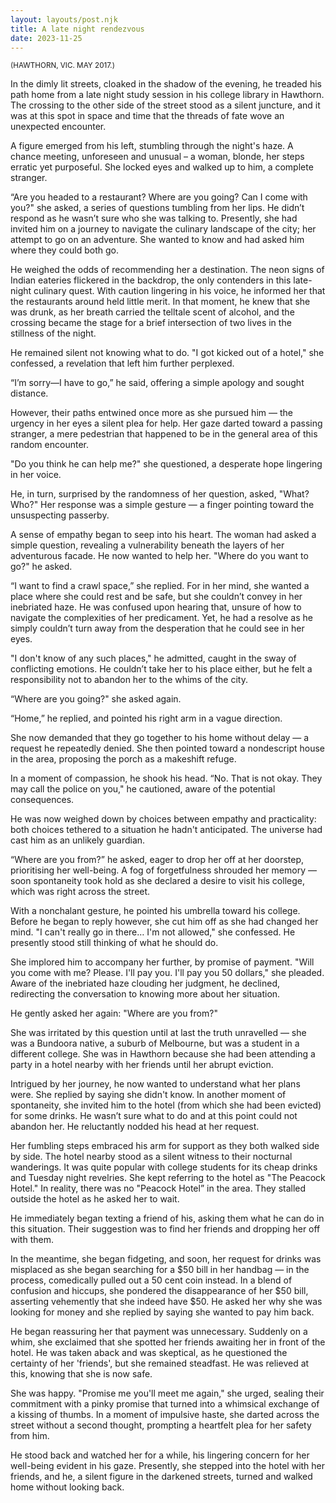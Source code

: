 ```yaml
---
layout: layouts/post.njk
title: A late night rendezvous
date: 2023-11-25
---
```


<small>(HAWTHORN, VIC. MAY 2017.)</small>

In the dimly lit streets, cloaked in the shadow of the evening, he treaded his path home from a late night study session in his college library in Hawthorn. The crossing to the other side of the street stood as a silent juncture, and it was at this spot in space and time that the threads of fate wove an unexpected encounter.

A figure emerged from his left, stumbling through the night's haze. A chance meeting, unforeseen and unusual – a woman, blonde, her steps erratic yet purposeful. She locked eyes and walked up to him, a complete stranger.

“Are you headed to a restaurant? Where are you going? Can I come with you?" she asked, a series of questions tumbling from her lips. He didn’t respond as he wasn’t sure who she was talking to. Presently, she had invited him on a journey to navigate the culinary landscape of the city; her attempt to go on an adventure. She wanted to know and had asked him where they could both go.

He weighed the odds of recommending her a destination. The neon signs of Indian eateries flickered in the backdrop, the only contenders in this late-night culinary quest. With caution lingering in his voice, he informed her that the restaurants around held little merit. In that moment, he knew that she was drunk, as her breath carried the telltale scent of alcohol, and the crossing became the stage for a brief intersection of two lives in the stillness of the night.

He remained silent not knowing what to do. "I got kicked out of a hotel," she confessed, a revelation that left him further perplexed.

“I’m sorry—I have to go,” he said, offering a simple apology and sought distance. 

However, their paths entwined once more as she pursued him — the urgency in her eyes a silent plea for help. Her gaze darted toward a passing stranger, a mere pedestrian that happened to be in the general area of this random encounter.

"Do you think he can help me?" she questioned, a desperate hope lingering in her voice. 

He, in turn, surprised by the randomness of her question, asked, "What? Who?" Her response was a simple gesture — a finger pointing toward the unsuspecting passerby.

A sense of empathy began to seep into his heart. The woman had asked a simple question, revealing a vulnerability beneath the layers of her adventurous facade. He now wanted to help her. "Where do you want to go?" he asked. 

“I want to find a crawl space,” she replied. For in her mind, she wanted a place where she could rest and be safe, but she couldn’t convey in her inebriated haze. He was confused upon hearing that, unsure of how to navigate the complexities of her predicament. Yet, he had a resolve as he simply couldn’t turn away from the desperation that he could see in her eyes.

"I don't know of any such places," he admitted, caught in the sway of conflicting emotions. He couldn’t take her to his place either, but he felt a responsibility not to abandon her to the whims of the city.

“Where are you going?" she asked again. 

“Home,” he replied, and pointed his right arm in a vague direction.

She now demanded that they go together to his home without delay — a request he repeatedly denied. She then pointed toward a nondescript house in the area, proposing the porch as a makeshift refuge.

In a moment of compassion, he shook his head. “No. That is not okay. They may call the police on you," he cautioned, aware of the potential consequences. 

He was now weighed down by choices between empathy and practicality: both choices tethered to a situation he hadn't anticipated. The universe had cast him as an unlikely guardian.

“Where are you from?” he asked, eager to drop her off at her doorstep, prioritising her well-being. A fog of forgetfulness shrouded her memory — soon spontaneity took hold as she declared a desire to visit his college, which was right across the street.

With a nonchalant gesture, he pointed his umbrella toward his college. Before he began to reply however, she cut him off as she had changed her mind. "I can't really go in there… I'm not allowed," she confessed. He presently stood still thinking of what he should do.

She implored him to accompany her further, by promise of payment. "Will you come with me? Please. I'll pay you. I'll pay you 50 dollars," she pleaded. Aware of the inebriated haze clouding her judgment, he declined, redirecting the conversation to knowing more about her situation.

He gently asked her again: "Where are you from?"

She was irritated by this question until at last the truth unravelled — she was a Bundoora native, a suburb of Melbourne, but was a student in a different college. She was in Hawthorn because she had been attending a party in a hotel nearby with her friends until her abrupt eviction.

Intrigued by her journey, he now wanted to understand what her plans were. She replied by saying she didn't know. In another moment of spontaneity, she invited him to the hotel (from which she had been evicted) for some drinks. He wasn’t sure what to do and at this point could not abandon her. He reluctantly nodded his head at her request.

Her fumbling steps embraced his arm for support as they both walked side by side. The hotel nearby stood as a silent witness to their nocturnal wanderings. It was quite popular with college students for its cheap drinks and Tuesday night revelries. She kept referring to the hotel as "The Peacock Hotel." In reality, there was no "Peacock Hotel” in the area. They stalled outside the hotel as he asked her to wait.

He immediately began texting a friend of his, asking them what he can do in this situation. Their suggestion was to find her friends and dropping her off with them. 

In the meantime, she began fidgeting, and soon, her request for drinks was misplaced as she began searching for a $50 bill in her handbag — in the process, comedically pulled out a 50 cent coin instead. In a blend of confusion and hiccups, she pondered the disappearance of her $50 bill, asserting vehemently that she indeed have $50. He asked her why she was looking for money and she replied by saying she wanted to pay him back.

He began reassuring her that payment was unnecessary. Suddenly on a whim, she exclaimed that she spotted her friends awaiting her in front of the hotel. He was taken aback and was skeptical, as he questioned the certainty of her 'friends', but she remained steadfast. He was relieved at this, knowing that she is now safe.

She was happy. "Promise me you'll meet me again," she urged, sealing their commitment with a pinky promise that turned into a whimsical exchange of a kissing of thumbs. In a moment of impulsive haste, she darted across the street without a second thought, prompting a heartfelt plea for her safety from him.

He stood back and watched her for a while, his lingering concern for her well-being evident in his gaze. Presently, she stepped into the hotel with her friends, and he, a silent figure in the darkened streets, turned and walked home without looking back.